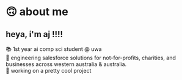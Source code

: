 # 🙃 about me
## heya, i'm aj ‼️‼️
📚 1st year ai comp sci student @ uwa<br>🐢 engineering salesforce solutions for not-for-profits, charities, and businesses across western australia & australia.<br>🤫 working on a pretty cool project<br><br><br>
